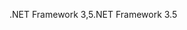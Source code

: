 <span data-ttu-id="8e998-101">.NET Framework 3,5</span><span class="sxs-lookup"><span data-stu-id="8e998-101">.NET Framework 3.5</span></span>